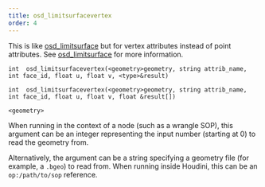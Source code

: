 ```yaml
---
title: osd_limitsurfacevertex
order: 4
---
```

This is like [osd_limitsurface](/en/houdini-vex/subdivision-surfaces/osd_limitsurface "Evaluates a point attribute at the subdivision limit surface using Open Subdiv.") but for vertex attributes instead of point attributes.
See [osd_limitsurface](/en/houdini-vex/subdivision-surfaces/osd_limitsurface "Evaluates a point attribute at the subdivision limit surface using Open Subdiv.") for more information.

`int  osd_limitsurfacevertex(<geometry>geometry, string attrib_name, int face_id, float u, float v, <type>&result)`

`int  osd_limitsurfacevertex(<geometry>geometry, string attrib_name, int face_id, float u, float v, float &result[])`

`<geometry>`

When running in the context of a node (such as a wrangle SOP), this argument can be an integer representing the input number (starting at 0) to read the geometry from.

Alternatively, the argument can be a string specifying a geometry file (for example, a `.bgeo`) to read from. When running inside Houdini, this can be an `op:/path/to/sop` reference.
